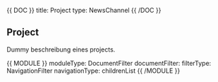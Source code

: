 {{ DOC }}
title: Project
type: NewsChannel
{{ /DOC }}

## Project
Dummy beschreibung eines projects.


{{ MODULE }}
  moduleType: DocumentFilter
  documentFilter:
    filterType: NavigationFilter
    navigationType: childrenList
{{ /MODULE }}

